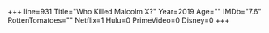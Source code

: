 +++
line=931
Title="Who Killed Malcolm X?"
Year=2019
Age=""
IMDb="7.6"
RottenTomatoes=""
Netflix=1
Hulu=0
PrimeVideo=0
Disney=0
+++

